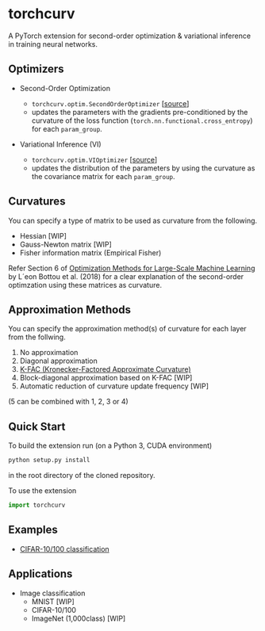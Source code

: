 # torchcurv
A PyTorch extension for second-order optimization & variational inference in training neural networks.
 
## Optimizers
- Second-Order Optimization
  - `torchcurv.optim.SecondOrderOptimizer` [[source](https://github.com/rioyokotalab/pytorch-curv/blob/master/torchcurv/optim/secondorder.py)]
  - updates the parameters with the gradients pre-conditioned by the curvature of the loss function (`torch.nn.functional.cross_entropy`) for each `param_group`.

- Variational Inference (VI)
  - `torchcurv.optim.VIOptimizer` [[source](https://github.com/rioyokotalab/pytorch-curv/blob/master/torchcurv/optim/vi.py)]
  - updates the distribution of the parameters by using the curvature as the covariance matrix for each `param_group`.
 
## Curvatures
You can specify a type of matrix to be used as curvature from the following.
- Hessian [WIP]
- Gauss-Newton matrix [WIP] 
- Fisher information matrix (Empirical Fisher)

Refer Section 6 of [Optimization Methods for Large-Scale Machine Learning](https://arxiv.org/abs/1606.04838) by L´eon Bottou et al. (2018) for a clear explanation of the second-order optimzation using these matrices as curvature.

## Approximation Methods
You can specify the approximation method(s) of curvature for each layer from the follwing.
1. No approximation
2. Diagonal approximation
3. [K-FAC (Kronecker-Factored Approximate Curvature)](https://arxiv.org/abs/1503.05671)
4. Block-diagonal approximation based on K-FAC [WIP]
5. Automatic reduction of curvature update frequency [WIP]

(5 can be combined with 1, 2, 3 or 4)

## Quick Start
To build the extension run (on a Python 3, CUDA environment)
```bash
python setup.py install
```
in the root directory of the cloned repository.

To use the extension
```python
import torchcurv
```

## Examples
- [CIFAR-10/100 classification](https://github.com/rioyokotalab/pytorch-curv/tree/master/examples/cifar)

## Applications
- Image classification
  - MNIST [WIP]
  - CIFAR-10/100
  - ImageNet (1,000class) [WIP]
